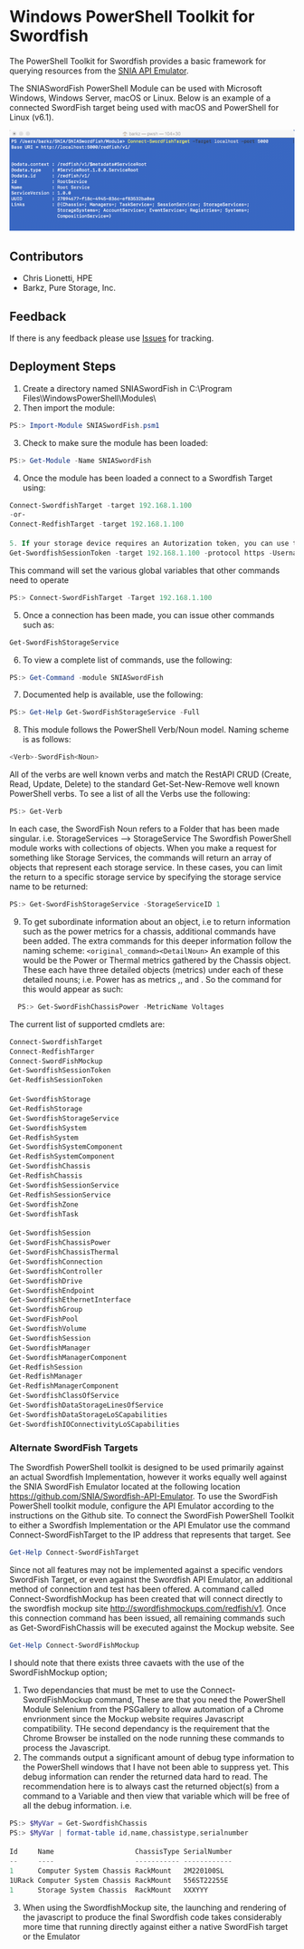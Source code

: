 # Windows PowerShell Toolkit for Swordfish
The PowerShell Toolkit for Swordfish provides a basic framework for querying resources from the [SNIA API Emulator](https://github.com/SNIA/Swordfish-API-Emulator). 

The SNIASwordFish PowerShell Module can be used with Microsoft Windows, Windows Server, macOS or Linux. Below is an example of a connected SwordFish target being used with macOS and PowerShell for Linux (v6.1). 

![SNIASwordFish Example with PowerShell for Linux](https://github.com/SNIA/Swordfish-Powershell-Toolkit/blob/master/SNIASwordFish_pwsh.png)

## Contributors
* Chris Lionetti, HPE
* Barkz, Pure Storage, Inc.

## Feedback
If there is any feedback please use [Issues](https://github.com/SNIA/Swordfish-Powershell-Toolkit/issues) for tracking.

## Deployment Steps
1. Create a directory named SNIASwordFish in C:\Program Files\WindowsPowerShell\Modules\ 
2. Then import the module:
```powershell
PS:> Import-Module SNIASwordFish.psm1
```
3. Check to make sure the module has been loaded:
```powershell
PS:> Get-Module -Name SNIASwordFish
```
4. Once the module has been loaded a connect to a Swordfish Target using:
```powershell
Connect-SwordfishTarget -target 192.168.1.100
-or-
Connect-RedfishTarget -target 192.168.1.100

5. If your storage device requires an Autorization token, you can use the following command to obtain or populate this token. Once this token has been gathered, all further commands will attempt to use the token by default in the rest method header. 
Get-SwordfishSessionToken -target 192.168.1.100 -protocol https -Username chris -password P@ssw0rd!
```
This command will set the various global variables that other commands need to operate
```powershell
PS:> Connect-SwordFishTarget -Target 192.168.1.100
```
5. Once a connection has been made, you can issue other commands such as:
```powershell
Get-SwordFishStorageService
```
6. To view a complete list of commands, use the following:
```powershell
PS:> Get-Command -module SNIASwordFish
```
7. Documented help is available, use the following:
```powershell
PS:> Get-Help Get-SwordFishStorageService -Full
```
8. This module follows the PowerShell Verb/Noun model. Naming scheme is as follows:
```powershell
<Verb>-SwordFish<Noun>
```
All of the verbs are well known verbs and match the RestAPI CRUD (Create, Read, Update, Delete) to the standard Get-Set-New-Remove well known PowerShell verbs. To see a list of all the Verbs use the following:
```powershell
PS:> Get-Verb
```
In each case, the SwordFish Noun refers to a Folder that has been made singular. i.e. StorageServices --> StorageService
The Swordfish PowerShell module works with collections of objects. When you make a request for something like Storage Services, the commands will return an array of objects that represent each storage service. In these cases, you can limit the return to a specific storage service by specifying the storage service name to be returned:
```powershell
PS:> Get-SwordFishStorageService -StorageServiceID 1
```
9. To get subordinate information about an object, i.e to return information such as the power metrics for a chassis, additional commands have been added. The extra commands for this deeper information follow the naming scheme:
```<original_command><DetailNoun>```
An example of this would be the Power or Thermal metrics gathered by the Chassis object. These each have three detailed objects (metrics) under each of these detailed nouns; i.e. Power has as metrics <PowerControl>,<PowerSupplies>, and <Voltages>. So the command for this would appear as such:
```powershell
  PS:> Get-SwordFishChassisPower -MetricName Voltages
``` 
The current list of supported cmdlets are:
```powershell
Connect-SwordfishTarget
Connect-RedfishTarger
Connect-SwordFishMockup
Get-SwordfishSessionToken
Get-RedfishSessionToken

Get-SwordfishStorage
Get-RedfishStorage
Get-SwordfishStorageService
Get-SwordfishSystem
Get-RedfishSystem
Get-SwordfishSystemComponent
Get-RedfishSystemComponent
Get-SwordfishChassis
Get-RedfishChassis
Get-SwordfishSessionService
Get-RedfishSessionService
Get-SwordfishZone
Get-SwordfishTask

Get-SwordfishSession
Get-SwordFishChassisPower
Get-SwordFishChassisThermal
Get-SwordfishConnection
Get-SwordfishController
Get-SwordfishDrive
Get-SwordfishEndpoint
Get-SwordfishEthernetInterface
Get-SwordfishGroup
Get-SwordFishPool
Get-SwordfishVolume
Get-SwordfishSession
Get-SwordfishManager
Get-SwordfishManagerComponent
Get-RedfishSession
Get-RedfishManager
Get-RedfishManagerComponent
Get-SwordfishClassOfService
Get-SwordfishDataStorageLinesOfService
Get-SwordfishDataStorageLoSCapabilities
Get-SwordfishIOConnectivityLoSCapabilities
```
### Alternate SwordFish Targets

The Swordfish PowerShell toolkit is designed to be used primarily against an actual Swordfish Implementation, however it works equally well against the SNIA SwordFish Emulator located at the following location https://github.com/SNIA/Swordfish-API-Emulator. To use the SwordFish PowerShell toolkit module, configure the API Emulator according to the instructions on the Github site.
To connect the SwordFish PowerShell Toolkit to either a Swordfish Implementation or the API Emulator use the command Connect-SwordFishTarget to the IP address that represents that target. See 
```powershell 
Get-Help Connect-SwordFishTarget
```

Since not all features may not be implemented against a specific vendors SwordFish Target, or even against the Swordfish API Emulator, an additional method of connection and test has been offered. A command called Connect-SwordfishMockup has been created that will connect directly to the swordfish mockup site http://swordfishmockups.com/redfish/v1. Once this connection command has been issued, all remaining commands such as Get-SwordFishChassis will be executed against the Mockup website. See 
```powershell 
Get-Help Connect-SwordFishMockup
```

I should note that there exists three cavaets with the use of the SwordFishMockup option; 
1. Two dependancies that must be met to use the Connect-SwordFishMockup command, These are that you need the PowerShell Module Selenium from the PSGallery to allow automation of a Chrome envrionment since the Mockup website requires Javascript compatibility. THe second dependancy is the requirement that the Chrome Browser be installed on the node running these commands to process the Javascript.
2. The commands output a significant amount of debug type information to the PowerShell windows that I have not been able to suppress yet. This debug information can render the returned data hard to read. The recommendation here is to always cast the returned object(s) from a command to a Variable and then view that variable which will be free of all the debug information. 
 i.e.  
 ```powershell
 PS:> $MyVar = Get-SwordfishChassis
 PS:> $MyVar | format-table id,name,chassistype,serialnumber

 Id     Name                    ChassisType SerialNumber
 --     ----                    ----------- ------------
 1      Computer System Chassis RackMount   2M220100SL
 1URack Computer System Chassis RackMount   556ST22255E
 1      Storage System Chassis  RackMount   XXXYYY
```
3. When using the SwordfishMockup site, the launching and rendering of the javascript to produce the final Swordfish code takes considerably more time that running directly against either a native SwordFish target or the Emulator

